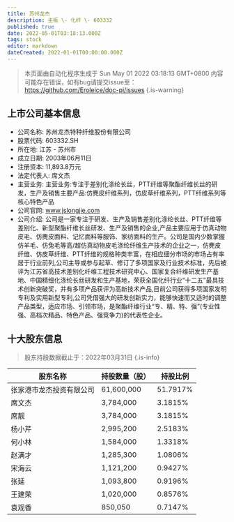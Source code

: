 ```yaml
---
title: 苏州龙杰
description: 主板 \- 化纤 \- 603332
published: true
date: 2022-05-01T03:18:13.000Z
tags: stock
editor: markdown
dateCreated: 2022-01-01T00:00:00.000Z
---
```


> 本页面由自动化程序生成于 Sun May 01 2022 03:18:13 GMT+0800
> 内容可能存在错误，如有bug请提交issue至：https://github.com/Eroleice/doc-pi/issues
{.is-warning}

## 上市公司基本信息
- 公司名称: 苏州龙杰特种纤维股份有限公司
- 股票代码: 603332.SH
- 所在地: 江苏 - 苏州市
- 成立日期: 2003年06月11日
- 注册资本: 11,893.8万元
- 法定代表人: 席文杰
- 主营业务: 主营业务:专注于差别化涤纶长丝，PTT纤维等聚酯纤维长丝的研发，生产及销售主要产品:仿麂皮纤维系列，仿皮草纤维系列，PTT纤维系列等核心特色产品
- 公司官网: www.jslongjie.com
- 公司介绍: 公司是一家专注于研发、生产及销售差别化涤纶长丝、PTT纤维等差别化、新型聚酯纤维长丝研发、生产及销售的企业,产品主要应用于仿真动物皮毛、仿麂皮面料、记忆面料等服饰、家纺面料的生产。公司是国内少数掌握仿羊毛、仿兔毛等高/超仿真动物皮毛涤纶纤维生产技术的企业之一，仿麂皮纤维、仿皮草纤维、PTT纤维的规格种类丰富，在相应细分市场的市场占有率居于行业前列,公司主导或参与起草、修订了多项国家及行业技术标准，先后被评为江苏省高技术差别化纤维工程技术研究中心、国家复合纤维研发生产基地、中国精细化涤纶长丝研发和生产基地，荣获全国化纤行业“十二五”最具技术创新突破奖，并有多项产品获评为高新技术产品,目前公司获得多项国家发明专利及实用新型专利,公司凭借强大的研发创新实力，能够快速而又适时的调整产品类型，适应市场、引领市场，是聚酯纤维行业“专、精、特、强”(专业性强、高档次精品、特色产品、强竞争力)的代表性企业。


## 十大股东信息
> 股东持股数据截止于：2022年03月31日
{.is-info}

| 股东名称 | 持股数量（股） | 持股比例 |
| --- | --- | --- |
| 张家港市龙杰投资有限公司 | 61,600,000 | 51.7917% |
| 席文杰 | 3,784,000 | 3.1815% |
| 席靓 | 3,784,000 | 3.1815% |
| 杨小芹 | 2,995,200 | 2.5183% |
| 何小林 | 1,584,000 | 1.3318% |
| 赵满才 | 1,285,300 | 1.0806% |
| 宋海云 | 1,121,200 | 0.9427% |
| 张延 | 1,093,800 | 0.9196% |
| 王建荣 | 1,020,000 | 0.8576% |
| 袁观香 | 850,050 | 0.7147% |




